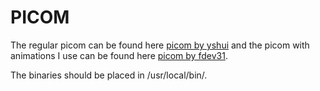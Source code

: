 # PICOM

The regular picom can be found here [picom by yshui](https://github.com/yshui/picom) and the picom with animations I use can be found here [picom by fdev31](https://github.com/fdev31/picom).

The binaries should be placed in /usr/local/bin/.


